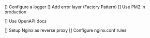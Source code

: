 [] Configure a logger
[] Add error layer (Factory Pattern)
[] Use PM2 in production

[] Use OpenAPI docs

[] Setup Nginx as reverse proxy
[] Configure nginx.conf rules
